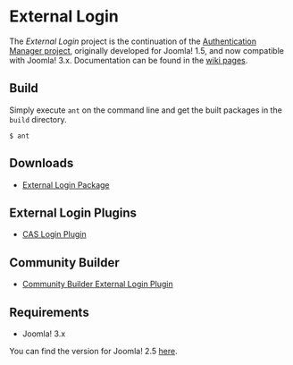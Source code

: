 External Login
===============

The *External Login* project is the continuation of the [Authentication Manager project](http://joomlacode.org/gf/project/auth_manager/), originally developed for Joomla! 1.5, and now compatible with Joomla! 3.x. Documentation can be found in the [wiki pages](https://github.com/chdemko/joomla-external-login/wiki).

Build
-----

Simply execute `ant` on the command line and get the built packages in the `build` directory.

~~~
$ ant
~~~

Downloads
---------

* [External Login Package](http://download.chdemko.com/joomla/extensions/external-login/pkg_externallogin-3.1.0.0-rc4.zip)

External Login Plugins
----------------------

* [CAS Login Plugin](http://download.chdemko.com/joomla/extensions/external-login/plg_system_caslogin-3.1.0.0-rc4.zip)

Community Builder
-----------------

* [Community Builder External Login Plugin](http://download.chdemko.com/joomla/extensions/external-login/plg_user_cbexternallogin-3.1.0.0-rc4.zip)

Requirements
------------

* Joomla! 3.x

You can find the version for Joomla! 2.5 [here](https://github.com/chdemko/joomla-external-login/tree/2.x).


